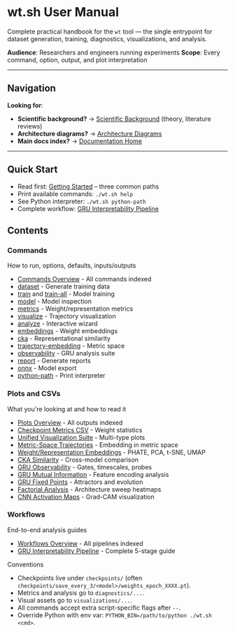 # wt.sh User Manual

Complete practical handbook for the `wt` tool — the single entrypoint for dataset generation, training, diagnostics, visualizations, and analysis.

**Audience**: Researchers and engineers running experiments
**Scope**: Every command, option, output, and plot interpretation

---

## Navigation

**Looking for**:
- **Scientific background?** → [Scientific Background](../scientific/) (theory, literature reviews)
- **Architecture diagrams?** → [Architecture Diagrams](../reference/architecture_diagrams)
- **Main docs index?** → [Documentation Home](../)

---

## Quick Start
- Read first: [Getting Started](manual/getting_started) – three common paths
- Print available commands: `./wt.sh help`
- See Python interpreter: `./wt.sh python-path`
- Complete workflow: [GRU Interpretability Pipeline](manual/workflows/gru_interpretability)

## Contents

### Commands
How to run, options, defaults, inputs/outputs
- [Commands Overview](manual/commands/) - All commands indexed
- [dataset](manual/commands/dataset) - Generate training data
- [train](manual/commands/train) and [train-all](manual/commands/train-all) - Model training
- [model](manual/commands/model) - Model inspection
- [metrics](manual/commands/metrics) - Weight/representation metrics
- [visualize](manual/commands/visualize) - Trajectory visualization
- [analyze](manual/commands/analyze) - Interactive wizard
- [embeddings](manual/commands/embeddings) - Weight embeddings
- [cka](manual/commands/cka) - Representational similarity
- [trajectory-embedding](manual/commands/trajectory-embedding) - Metric space
- [observability](manual/commands/observability) - GRU analysis suite
- [report](manual/commands/report) - Generate reports
- [onnx](manual/commands/onnx) - Model export
- [python-path](manual/commands/python-path) - Print interpreter

### Plots and CSVs
What you're looking at and how to read it
- [Plots Overview](manual/plots/) - All outputs indexed
- [Checkpoint Metrics CSV](manual/plots/checkpoint_metrics_csv) - Weight statistics
- [Unified Visualization Suite](manual/plots/visualize_unified) - Multi-type plots
- [Metric-Space Trajectories](manual/plots/trajectory_metric_space) - Embedding in metric space
- [Weight/Representation Embeddings](manual/plots/embeddings_weights) - PHATE, PCA, t-SNE, UMAP
- [CKA Similarity](manual/plots/cka) - Cross-model comparison
- [GRU Observability](manual/plots/gru_observability) - Gates, timescales, probes
- [GRU Mutual Information](manual/plots/gru_mutual_info) - Feature encoding analysis
- [GRU Fixed Points](manual/plots/fixed_points) - Attractors and evolution
- [Factorial Analysis](manual/plots/factorial_heatmaps) - Architecture sweep heatmaps
- [CNN Activation Maps](manual/plots/activations) - Grad-CAM visualization

### Workflows
End-to-end analysis guides
- [Workflows Overview](manual/workflows/) - All pipelines indexed
- [GRU Interpretability Pipeline](manual/workflows/gru_interpretability) - Complete 5-stage guide

Conventions
- Checkpoints live under `checkpoints/` (often `checkpoints/save_every_3/<model>/weights_epoch_XXXX.pt`).
- Metrics and analysis go to `diagnostics/...`.
- Visual assets go to `visualizations/...`.
- All commands accept extra script-specific flags after `--`.
- Override Python with env var: `PYTHON_BIN=/path/to/python ./wt.sh <cmd>`.
